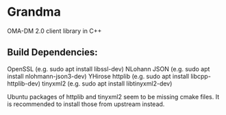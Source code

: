# Grandma
OMA-DM 2.0 client library in C++



## Build Dependencies:
OpenSSL (e.g. sudo apt install libssl-dev)
NLohann JSON (e.g. sudo apt install nlohmann-json3-dev)
YHirose httplib (e.g. sudo apt install libcpp-httplib-dev)
tinyxml2 (e.g. sudo apt install libtinyxml2-dev)

Ubuntu packages of httplib and tinyxml2 seem to be missing cmake files. It is recommended to install those from upstream instead.